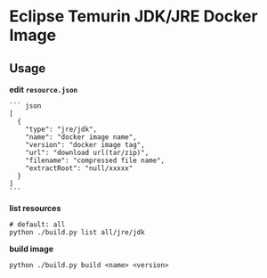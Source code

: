 # Eclipse Temurin JDK/JRE Docker Image

## Usage

**edit `resource.json`**

    ``` json
    [
      {
        "type": "jre/jdk",
        "name": "docker image name",
        "version": "docker image tag",
        "url": "download url(tar/zip)",
        "filename": "compressed file name",
        "extractRoot": "null/xxxxx"
      }
    ]
    ```

**list resources**

``` shell
# default: all
python ./build.py list all/jre/jdk
```

**build image**

``` shell
python ./build.py build <name> <version>
```